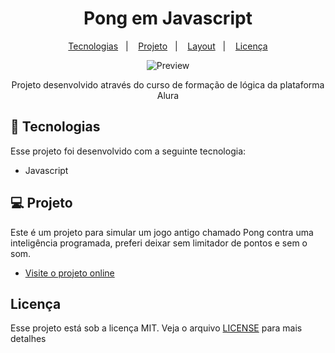 <h1 align="center"> Pong em Javascript </h1>


<p align="center">
  <a href="#-tecnologias">Tecnologias</a>&nbsp;&nbsp;&nbsp;|&nbsp;&nbsp;&nbsp;
  <a href="#-projeto">Projeto</a>&nbsp;&nbsp;&nbsp;|&nbsp;&nbsp;&nbsp;
  <a href="#-layout">Layout</a>&nbsp;&nbsp;&nbsp;|&nbsp;&nbsp;&nbsp;
  <a href="#memo-licença">Licença</a>
</p>

<p align="center">
  <img alt="Preview" src="https://github.com/LucasMs2/pongjs/issues/1#issue-1619876760"
</p>

<br>

<p align="center">
  Projeto desenvolvido através do curso de formação de lógica da plataforma Alura
</p>

## 🚀 Tecnologias

Esse projeto foi desenvolvido com a seguinte tecnologia:

- Javascript


## 💻 Projeto

Este é um projeto para simular um jogo antigo chamado Pong contra uma inteligência programada, preferi deixar sem limitador de pontos e sem o som.

- [Visite o projeto online](https://editor.p5js.org/LucasMs2/sketches/M52np3ODA)


## Licença 

<p>Esse projeto está sob a licença MIT. Veja o arquivo <a href="https://github.com/Suburbanno/Proffy/blob/master/LICENSE">LICENSE</a> para mais detalhes</p>
